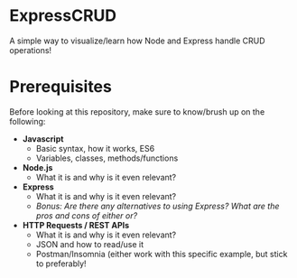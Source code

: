 # ExpressCRUD
A simple way to visualize/learn how Node and Express handle CRUD operations!

# Prerequisites
Before looking at this repository, make sure to know/brush up on the following:
* __Javascript__
  * Basic syntax, how it works, ES6 
  * Variables, classes, methods/functions
* __Node.js__
  * What it is and why is it even relevant?
* __Express__
  * What it is and why is it even relevant?
  * _Bonus: Are there any alternatives to using Express? What are the pros and cons of either or?_
* __HTTP Requests / REST APIs__
  * What it is and why is it even relevant?
  * JSON and how to read/use it
  * Postman/Insomnia (either work with this specific example, but stick to preferably!

